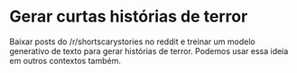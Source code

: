 # Gerar curtas histórias de terror

Baixar posts do /r/shortscarystories no reddit e treinar um modelo generativo de texto para gerar histórias de terror. Podemos usar essa ideia em outros contextos também.

